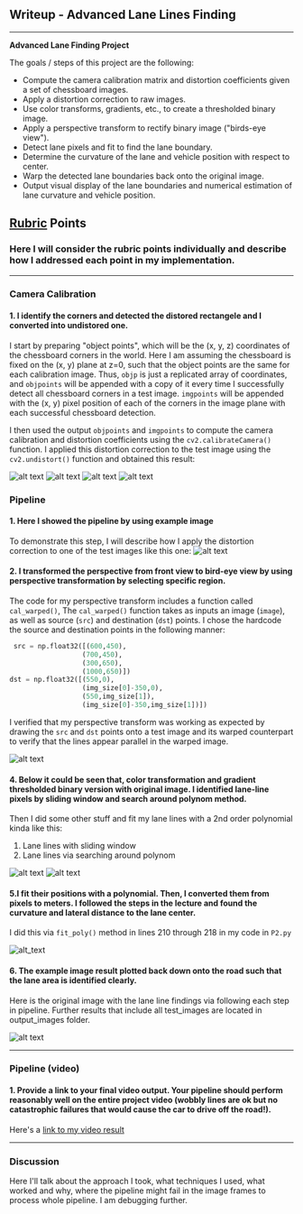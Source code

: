 ## Writeup  - Advanced Lane Lines Finding
---

**Advanced Lane Finding Project**

The goals / steps of this project are the following:

* Compute the camera calibration matrix and distortion coefficients given a set of chessboard images.
* Apply a distortion correction to raw images.
* Use color transforms, gradients, etc., to create a thresholded binary image.
* Apply a perspective transform to rectify binary image ("birds-eye view").
* Detect lane pixels and fit to find the lane boundary.
* Determine the curvature of the lane and vehicle position with respect to center.
* Warp the detected lane boundaries back onto the original image.
* Output visual display of the lane boundaries and numerical estimation of lane curvature and vehicle position.

[//]: # (Image References)

[image1]: ./camera_cal/camera_cal_results1.PNG "Undistorted Camera Calibration Images"
[image2]: ./camera_cal/camera_cal_results2.PNG "Undistorted Camera Calibration Images"
[image3]: ./camera_cal/camera_cal_results3.PNG "Undistorted Camera Calibration Images"
[image4]: ./camera_cal/camera_cal_results4.PNG "Undistorted Camera Calibration Images"
[image5]: ./test_images/test2.jpg "Original Image"
[image6]: ./output_images/warped_test2.jpg "Undistorted Image"
[image7]: ./test_images/test2_res_fit.png "Color & Gradient Thresholding"
[image8]: ./output_images/around_test2.jpg "Fitting Polynomial and Searching around the fitted polynomial"
[image9]: ./output_images/test2.jpg "Back to the Origianl Image with lane lines"
[image10]: ./output_images/window_test2.jpg "Sliding Window Search"
[video1]: ./project_video_output.mp4 "Original Video"

## [Rubric](https://review.udacity.com/#!/rubrics/571/view) Points

### Here I will consider the rubric points individually and describe how I addressed each point in my implementation.  

---

### Camera Calibration

#### 1. I identify the corners and detected the distored rectangele and I converted into undistored one. 

I start by preparing "object points", which will be the (x, y, z) coordinates of the chessboard corners in the world. Here I am assuming the chessboard is fixed on the (x, y) plane at z=0, such that the object points are the same for each calibration image.  Thus, `objp` is just a replicated array of coordinates, and `objpoints` will be appended with a copy of it every time I successfully detect all chessboard corners in a test image.  `imgpoints` will be appended with the (x, y) pixel position of each of the corners in the image plane with each successful chessboard detection.  

I then used the output `objpoints` and `imgpoints` to compute the camera calibration and distortion coefficients using the `cv2.calibrateCamera()` function.  I applied this distortion correction to the test image using the `cv2.undistort()` function and obtained this result: 

![alt text][image1]
![alt text][image2]
![alt text][image3]
![alt text][image4]

### Pipeline

#### 1. Here I showed the pipeline by using example image

To demonstrate this step, I will describe how I apply the distortion correction to one of the test images like this one:
![alt text][image5]

#### 2. I transformed the perspective from front view to bird-eye view by using perspective transformation by selecting specific region.

The code for my perspective transform includes a function called `cal_warped()`,  The `cal_warped()` function takes as inputs an image (`image`), as well as source (`src`) and destination (`dst`) points.  I chose the hardcode the source and destination points in the following manner:

```python
 src = np.float32([(600,450),
                  (700,450), 
                  (300,650), 
                  (1000,650)])
dst = np.float32([(550,0),
                  (img_size[0]-350,0),
                  (550,img_size[1]),
                  (img_size[0]-350,img_size[1])])
```

I verified that my perspective transform was working as expected by drawing the `src` and `dst` points onto a test image and its warped counterpart to verify that the lines appear parallel in the warped image.

![alt text][image6]

#### 4.  Below it could be seen that, color transformation and gradient thresholded binary version with original image. I identified lane-line pixels by sliding window and search around polynom method.

Then I did some other stuff and fit my lane lines with a 2nd order polynomial kinda like this: 
1. Lane lines with sliding window
2. Lane lines via searching around polynom

![alt text][image10]
![alt text][image8]


#### 5.I fit their positions with a polynomial. Then, I converted them from pixels to meters. I followed the steps in the lecture and found the curvature and lateral distance to the lane center.

I did this via `fit_poly()` method  in lines 210 through 218 in my code in `P2.py`

![alt_text][image7] 

#### 6. The example image result plotted back down onto the road such that the lane area is identified clearly.

Here is the original image with the lane line findings via following each step in pipeline. Further results that include all test_images are located in output_images folder.

![alt text][image9]

---

### Pipeline (video)

#### 1. Provide a link to your final video output.  Your pipeline should perform reasonably well on the entire project video (wobbly lines are ok but no catastrophic failures that would cause the car to drive off the road!).

Here's a [link to my video result](./project_video_output.mp4)

---

### Discussion

Here I'll talk about the approach I took, what techniques I used, what worked and why, where the pipeline might fail in the image frames to process whole pipeline. I am debugging further.
